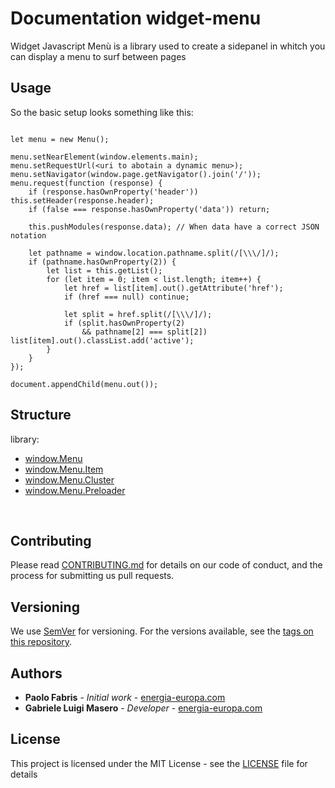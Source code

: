 # Documentation widget-menu

Widget Javascript Menù is a library used to create a sidepanel in whitch you can display a menu to surf between pages

## Usage

So the basic setup looks something like this:

```

let menu = new Menu();

menu.setNearElement(window.elements.main);
menu.setRequestUrl(<uri to abotain a dynamic menu>);
menu.setNavigator(window.page.getNavigator().join('/'));
menu.request(function (response) {
    if (response.hasOwnProperty('header')) this.setHeader(response.header);
    if (false === response.hasOwnProperty('data')) return;

    this.pushModules(response.data); // When data have a correct JSON notation

    let pathname = window.location.pathname.split(/[\\\/]/);
    if (pathname.hasOwnProperty(2)) {
        let list = this.getList();
        for (let item = 0; item < list.length; item++) {
            let href = list[item].out().getAttribute('href');
            if (href === null) continue;

            let split = href.split(/[\\\/]/);
            if (split.hasOwnProperty(2)
                && pathname[2] === split[2]) list[item].out().classList.add('active');
        }
    }
});

document.appendChild(menu.out());

```

## Structure

library:
- [window.Menu](https://github.com/energia-source/widget-menu/tree/main/lib)
- [window.Menu.Item](https://github.com/energia-source/widget-menu/tree/main/lib)
- [window.Menu.Cluster](https://github.com/energia-source/widget-menu/tree/main/lib)
- [window.Menu.Preloader](https://github.com/energia-source/widget-menu/tree/main/lib)

<br>

## Contributing

Please read [CONTRIBUTING.md](https://github.com/energia-source/widget-menu/blob/main/CONTRIBUTING.md) for details on our code of conduct, and the process for submitting us pull requests.

## Versioning

We use [SemVer](https://semver.org/) for versioning. For the versions available, see the [tags on this repository](https://github.com/energia-source/widget-menu/tags). 

## Authors

* **Paolo Fabris** - *Initial work* - [energia-europa.com](https://www.energia-europa.com/)
* **Gabriele Luigi Masero** - *Developer* - [energia-europa.com](https://www.energia-europa.com/)

## License

This project is licensed under the MIT License - see the [LICENSE](LICENSE) file for details
